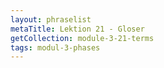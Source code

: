```yaml
---
layout: phraselist
metaTitle: Lektion 21 - Gloser
getCollection: module-3-21-terms
tags: modul-3-phases
---
```

